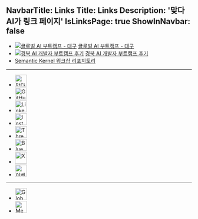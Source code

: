 NavbarTitle: Links
Title: Links
Description: '맞다AI가 링크 페이지'
IsLinksPage: true
ShowInNavbar: false
---

<!-- {{ LINKS }} -->

- [![글로벌 AI 부트캠프 - 대구](https://secure.meetupstatic.com/photos/event/2/7/f/a/600_525310234.webp?w=750)](https://www.meetup.com/global-ai-daegu/events/305181250)
  [글로벌 AI 부트캠프 - 대구](https://www.meetup.com/global-ai-daegu/events/305181250)
- [![경북 AI 개발자 부트캠프 후기](/images/posts/2025/02/gyeongbuk-ai-developer-bootcamp-retro-00.jpg)](https://matdaaiga.kr/2025/02/21/gyeongbuk-ai-devleoper-bootcamp-retro)
  [경북 AI 개발자 부트캠프 후기](https://matdaaiga.kr/2025/02/21/gyeongbuk-ai-devleoper-bootcamp-retro)
- [Semantic Kernel 워크샵 리포지토리](https://github.com/matdaaiga-kr/semantic-kernel-workshop)

---

<!-- 👇👇👇 DO NOT MODIFY BELOW 👇👇👇 -->

- [<img height="32" width="32" src="/icons/matdaaiga.svg" alt="맞다AI가" />](https://matdaaiga.kr)
- [<img height="32" width="32" src="https://cdn.simpleicons.org/github" alt="GitHub" />](https://github.com/matdaaiga-kr)
- [<img height="32" width="32" src="/icons/linkedin.svg" alt="LinkedIn" />](https://linkedin.com/company/matdaaiga)
- [<img height="32" width="32" src="https://cdn.simpleicons.org/instagram" alt="Instagram" />](https://instagram.com/matdaaiga)
- [<img height="32" width="32" src="https://cdn.simpleicons.org/threads" alt="Threads" />](https://threads.net/@matdaaiga)
- [<img height="32" width="32" src="https://cdn.simpleicons.org/bluesky" alt="BlueSky" />](https://bsky.app/profile/matdaaiga.kr)
- [<img height="32" width="32" src="https://cdn.simpleicons.org/x" alt="X" />](https://x.com/matdaaiga)
- [<img height="32" width="32" src="/icons/eventus.png" alt="이벤터스" />](https://event-us.kr/matdaaiga/event)

---

- [<img height="32" src="/icons/globalai.svg" alt="Global AI 대구 챕터" />](https://globalai.community/chapters/daegu)
- [<img height="32" width="32" src="https://cdn.simpleicons.org/meetup" alt="MeetUp" />](https://www.meetup.com/global-ai-daegu)

<!-- 👆👆👆 DO NOT MODIFY ABOVE 👆👆👆 -->
